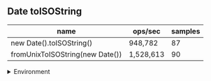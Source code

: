 ## Date toISOString

|name|ops/sec|samples|
|-|-|-|
|new Date().toISOString()|948,782|87|
|fromUnixToISOString(new Date())|1,528,613|90|


<details>
<summary>Environment</summary>

* __Machine:__ linux x64 | 2 vCPUs | 6.8GB Mem
* __Run:__ Sat Oct 14 2023 01:42:10 GMT+0000 (Coordinated Universal Time)
</details>

<!--
{"environment":{"platform":"linux","arch":"x64","cpus":2,"totalMemory":6.759757995605469},"benchmarks":[{"name":"new Date().toISOString()","hz":948782.4010479939,"cycles":5,"stats":{"deviation":5.666947805033787e-8,"mean":0.0000010539824504495791,"moe":1.190818732105457e-8,"rme":1.1298278558599435,"sem":6.07560577604825e-9,"variance":3.2114297424977256e-15}},{"name":"fromUnixToISOString(new Date())","hz":1528613.1560169675,"cycles":5,"stats":{"deviation":2.4620438204093057e-8,"mean":6.541877492443223e-7,"moe":5.086635232135491e-9,"rme":0.7775497535701733,"sem":2.5952220572119854e-9,"variance":6.06165977361565e-16}}]}-->
